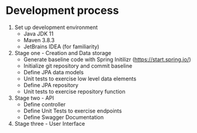 # Development process
1. Set up development environment
    * Java JDK 11
    * Maven 3.8.3
    * JetBrains IDEA (for familiarity)
2. Stage one - Creation and Data storage
   * Generate baseline code with Spring Initilizr (https://start.spring.io/)
   * Initialize git repository and commit baseline
   * Define JPA data models
   * Unit tests to exercise low level data elements
   * Define JPA repository
   * Unit tests to exercise repository function
3. Stage two - API
   * Define controller
   * Define Unit Tests to exercise endpoints
   * Define Swagger Documentation
4. Stage three - User Interface

